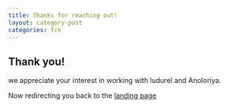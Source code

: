 ```yaml
---
title: Thanks for reaching out!
layout: category-post
categories: fcn
---
```


## Thank you!
we appreciate your interest in working with ludurel and Anoloriya.

Now redirecting you back to the [landing page](/)
<script>
var delay = 5000; // milliseconds
setTimeout(function(){ window.location = "/"; }, delay);
</script>
